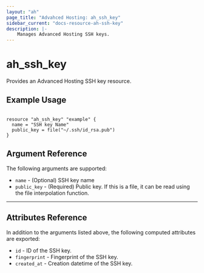 ```yaml
---
layout: "ah"
page_title: "Advahced Hosting: ah_ssh_key"
sidebar_current: "docs-resource-ah-ssh-key"
description: |-
    Manages Advanced Hosting SSH keys.
---
```


# ah_ssh_key

Provides an Advanced Hosting SSH key resource.

## Example Usage

```hcl

resource "ah_ssh_key" "example" {
  name = "SSH key Name"
  public_key = file("~/.ssh/id_rsa.pub")
}

```

## Argument Reference

The following arguments are supported:
* `name` - (Optional) SSH key name
* `public_key` - (Required) Public key. If this is a file, it can be read using the file interpolation function.

---

## Attributes Reference

In addition to the arguments listed above, the following computed attributes are exported:

* `id` - ID of the SSH key.
* `fingerprint` - Fingerprint of the SSH key.
* `created_at` - Creation datetime of the SSH key.
